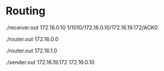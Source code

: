 # Routing

./receiver.out 172.16.0.10
1/1010/172.16.0.10/172.16.19.172/ACK0

./router.out 172.16.0.0

./router.out 172.16.1.0

./sender.out 172.16.19.172 172.16.0.10

